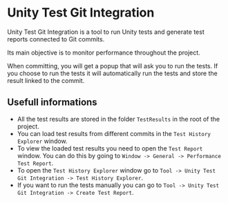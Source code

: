 # Unity Test Git Integration
Unity Test Git Integration is a tool to run Unity tests and generate test reports connected to Git commits.

Its main objective is to monitor performance throughout the project.

When committing, you will get a popup that will ask you to run the tests. If you choose to run the tests it will automatically run the tests and store the result linked to the commit.

## Usefull informations
- All the test results are stored in the folder `TestResults` in the root of the project.
- You can load test results from different commits in the `Test History Explorer` window.
- To view the loaded test results you need to open the `Test Report` window. You can do this by going to `Window -> General -> Performance Test Report`.
- To open the `Test History Explorer` window go to `Tool -> Unity Test Git Integration -> Test History Explorer`.
- If you want to run the tests manually you can go to `Tool -> Unity Test Git Integration -> Create Test Report`.
